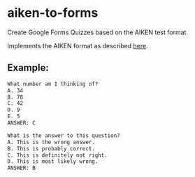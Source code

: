 # aiken-to-forms
Create Google Forms Quizzes based on the AIKEN test format.

Implements the AIKEN format as described [here](https://docs.moodle.org/310/en/Aiken_format).

## Example:
```txt
What number am I thinking of?
A. 34
B. 78
C. 42
D. 9
E. 5
ANSWER: C

What is the answer to this question?
A. This is the wrong answer.
B. This is probably correct.
C. This is definitely not right.
D. This is most likely wrong.
ANSWER: B
```
